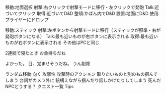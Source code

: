 
移動:地面選択
射撃:右クリックで射撃モードに移行・左クリックで発砲
Talk:近づいてクリック
取得:近づいてD&D
整頓:かばん内でD&D
設置:地面にD&D
使用:プライヤーにドロップ

移動:スティック
射撃:左ボタンから射撃モードに移行（スティックが照準・右が発砲ボタンになる）
Talk:最も近いものが右ボタンに表示される
取得:最も近いものが右ボタンに表示される
その他はPCと同じ

2連続で寝たとき
お金持ちだね

よかった。
目、覚ませそうだね。
うん削除

ランダム移動
向く
攻撃性
攻撃時のアクション
取りたいものと別のもの掴んでしまう
台詞がカメラ外に
銃構えながら掴んだり話しかけたりしてしまう
死んだNPCどうする？
クエスト一覧
Tips
